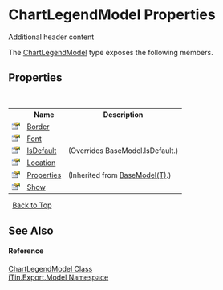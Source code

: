 # ChartLegendModel Properties
Additional header content 

The <a href="aa3359ad-1fd0-a260-135d-8fb33c5ab491">ChartLegendModel</a> type exposes the following members.


## Properties
&nbsp;<table><tr><th></th><th>Name</th><th>Description</th></tr><tr><td>![Public property](media/pubproperty.gif "Public property")</td><td><a href="15fec8eb-b65c-5e5d-4102-1b9d808b0468">Border</a></td><td /></tr><tr><td>![Public property](media/pubproperty.gif "Public property")</td><td><a href="c555030d-826c-cbf7-b5e8-ee7c422db659">Font</a></td><td /></tr><tr><td>![Public property](media/pubproperty.gif "Public property")</td><td><a href="8f6078ab-b3a9-8191-735b-7a41eae302c7">IsDefault</a></td><td> (Overrides BaseModel.IsDefault.)</td></tr><tr><td>![Public property](media/pubproperty.gif "Public property")</td><td><a href="a1406b8f-bb30-fd00-c0e1-91f71d531d74">Location</a></td><td /></tr><tr><td>![Public property](media/pubproperty.gif "Public property")</td><td><a href="7e88785e-5670-4515-defa-d3f60ae16111">Properties</a></td><td> (Inherited from <a href="6632f561-4175-f1f2-939c-ac8b10159529">BaseModel(T)</a>.)</td></tr><tr><td>![Public property](media/pubproperty.gif "Public property")</td><td><a href="4efb00c9-9d92-afc6-e09c-76de26f6d89d">Show</a></td><td /></tr></table>&nbsp;
<a href="#chartlegendmodel-properties">Back to Top</a>

## See Also


#### Reference
<a href="aa3359ad-1fd0-a260-135d-8fb33c5ab491">ChartLegendModel Class</a><br /><a href="ef57ffcc-e95e-b212-5a46-9aa6f5a3511f">iTin.Export.Model Namespace</a><br />